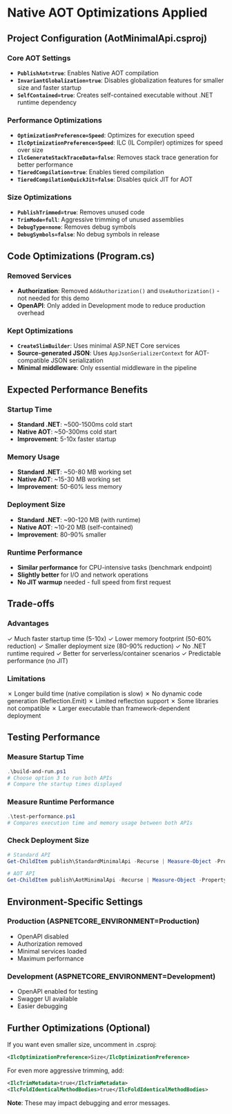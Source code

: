 # Native AOT Optimizations Applied

## Project Configuration (AotMinimalApi.csproj)

### Core AOT Settings
- **`PublishAot=true`**: Enables Native AOT compilation
- **`InvariantGlobalization=true`**: Disables globalization features for smaller size and faster startup
- **`SelfContained=true`**: Creates self-contained executable without .NET runtime dependency

### Performance Optimizations
- **`OptimizationPreference=Speed`**: Optimizes for execution speed
- **`IlcOptimizationPreference=Speed`**: ILC (IL Compiler) optimizes for speed over size
- **`IlcGenerateStackTraceData=false`**: Removes stack trace generation for better performance
- **`TieredCompilation=true`**: Enables tiered compilation
- **`TieredCompilationQuickJit=false`**: Disables quick JIT for AOT

### Size Optimizations
- **`PublishTrimmed=true`**: Removes unused code
- **`TrimMode=full`**: Aggressive trimming of unused assemblies
- **`DebugType=none`**: Removes debug symbols
- **`DebugSymbols=false`**: No debug symbols in release

## Code Optimizations (Program.cs)

### Removed Services
- **Authorization**: Removed `AddAuthorization()` and `UseAuthorization()` - not needed for this demo
- **OpenAPI**: Only added in Development mode to reduce production overhead

### Kept Optimizations
- **`CreateSlimBuilder`**: Uses minimal ASP.NET Core services
- **Source-generated JSON**: Uses `AppJsonSerializerContext` for AOT-compatible JSON serialization
- **Minimal middleware**: Only essential middleware in the pipeline

## Expected Performance Benefits

### Startup Time
- **Standard .NET**: ~500-1500ms cold start
- **Native AOT**: ~50-300ms cold start
- **Improvement**: 5-10x faster startup

### Memory Usage
- **Standard .NET**: ~50-80 MB working set
- **Native AOT**: ~15-30 MB working set
- **Improvement**: 50-60% less memory

### Deployment Size
- **Standard .NET**: ~90-120 MB (with runtime)
- **Native AOT**: ~10-20 MB (self-contained)
- **Improvement**: 80-90% smaller

### Runtime Performance
- **Similar performance** for CPU-intensive tasks (benchmark endpoint)
- **Slightly better** for I/O and network operations
- **No JIT warmup** needed - full speed from first request

## Trade-offs

### Advantages
✓ Much faster startup time (5-10x)
✓ Lower memory footprint (50-60% reduction)
✓ Smaller deployment size (80-90% reduction)
✓ No .NET runtime required
✓ Better for serverless/container scenarios
✓ Predictable performance (no JIT)

### Limitations
✗ Longer build time (native compilation is slow)
✗ No dynamic code generation (Reflection.Emit)
✗ Limited reflection support
✗ Some libraries not compatible
✗ Larger executable than framework-dependent deployment

## Testing Performance

### Measure Startup Time
```powershell
.\build-and-run.ps1
# Choose option 3 to run both APIs
# Compare the startup times displayed
```

### Measure Runtime Performance
```powershell
.\test-performance.ps1
# Compares execution time and memory usage between both APIs
```

### Check Deployment Size
```powershell
# Standard API
Get-ChildItem publish\StandardMinimalApi -Recurse | Measure-Object -Property Length -Sum

# AOT API
Get-ChildItem publish\AotMinimalApi -Recurse | Measure-Object -Property Length -Sum
```

## Environment-Specific Settings

### Production (ASPNETCORE_ENVIRONMENT=Production)
- OpenAPI disabled
- Authorization removed
- Minimal services loaded
- Maximum performance

### Development (ASPNETCORE_ENVIRONMENT=Development)
- OpenAPI enabled for testing
- Swagger UI available
- Easier debugging

## Further Optimizations (Optional)

If you want even smaller size, uncomment in .csproj:
```xml
<IlcOptimizationPreference>Size</IlcOptimizationPreference>
```

For even more aggressive trimming, add:
```xml
<IlcTrimMetadata>true</IlcTrimMetadata>
<IlcFoldIdenticalMethodBodies>true</IlcFoldIdenticalMethodBodies>
```

**Note**: These may impact debugging and error messages.
